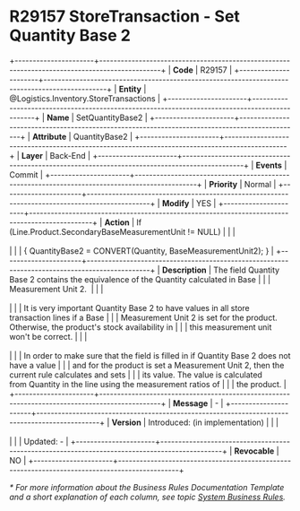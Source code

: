 ﻿---
erp.type: business-rule
erp.entity: Logistics.Inventory.StoreTransactions
---

# R29157 StoreTransaction - Set Quantity Base 2
+----------------------+-----------------------------------------------------------------------------------------------+
| **Code**             | R29157                                                                                        |
+----------------------+-----------------------------------------------------------------------------------------------+
| **Entity**           | @Logistics.Inventory.StoreTransactions                                                        |
+----------------------+-----------------------------------------------------------------------------------------------+
| **Name**             | SetQuantityBase2                                                                              |
+----------------------+-----------------------------------------------------------------------------------------------+
| **Attribute**        | QuantityBase2                                                                                 |
+----------------------+-----------------------------------------------------------------------------------------------+
| **Layer**            | Back-End                                                                                      |
+----------------------+-----------------------------------------------------------------------------------------------+
| **Events**           | Commit                                                                                        |
+----------------------+-----------------------------------------------------------------------------------------------+
| **Priority**         | Normal                                                                                        |
+----------------------+-----------------------------------------------------------------------------------------------+
| **Modify**           | YES                                                                                           |
+----------------------+-----------------------------------------------------------------------------------------------+
| **Action**           | If (Line.Product.SecondaryBaseMeasurementUnit != NULL)                                        |
|                      | <br/><br/>                                                                                    |
|                      | { QuantityBase2 = CONVERT(Quantity, BaseMeasurementUnit2); }                                  |
+----------------------+-----------------------------------------------------------------------------------------------+
| **Description**      | The field Quantity Base 2 contains the equivalence of the Quantity calculated in Base         |
|                      | Measurement Unit 2.                                                                           |
|                      | <br/><br/>                                                                                    |
|                      | It is very important Quantity Base 2 to have values in all store transaction lines if a Base  |
|                      | Measurement Unit 2 is set for the product. Otherwise, the product\'s stock availability in    |
|                      | this measurement unit won\'t be correct.                                                      |
|                      | <br/><br/>                                                                                    |
|                      | In order to make sure that the field is filled in if Quantity Base 2 does not have a value    |
|                      | and for the product is set a Measurement Unit 2, then the current rule calculates and sets    |
|                      | its value. The value is calculated from Quantity in the line using the measurement ratios of  |
|                      | the product.                                                                                  |
+----------------------+-----------------------------------------------------------------------------------------------+
| **Message**          | \-                                                                                            |
+----------------------+-----------------------------------------------------------------------------------------------+
| **Version**          | Introduced: (in implementation)                                                               |
|                      | <br/><br/>                                                                                    |
|                      | Updated: -                                                                                    |
+----------------------+-----------------------------------------------------------------------------------------------+
| **Revocable**        | NO                                                                                            |
+----------------------+-----------------------------------------------------------------------------------------------+

*\* For more information about the Business Rules Documentation Template and a short explanation of each column, see
topic [System Business Rules](../templates/template-description-system-business-rules.md).*
